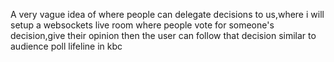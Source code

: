 A very vague idea of where people can delegate decisions to us,where i will setup a websockets live room where people vote for someone's decision,give their opinion then the user can follow that decision similar to audience poll lifeline in kbc
